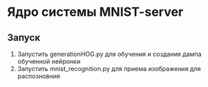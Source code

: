 # Ядро системы MNIST-server

## Запуск
1. Запустить generationHOG.py для обучения и создания дампа обученной нейронки
1. Запустить mnist_recognition.py для приема изображения для распозновния

